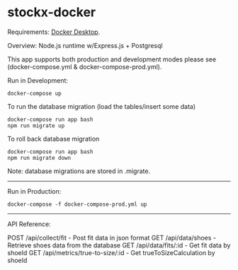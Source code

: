 # stockx-docker

Requirements:
[Docker Desktop](https://www.docker.com/products/docker-desktop/).

Overview: 
Node.js runtime w/Express.js + Postgresql

This app supports both production and development modes please see (docker-compose.yml & docker-compose-prod.yml).

Run in Development:
```
docker-compose up
```
To run the database migration (load the tables/insert some data)
```
docker-compose run app bash
npm run migrate up
```
To roll back database migration
```
docker-compose run app bash
npm run migrate down
```
Note: database migrations are stored in .migrate.

----------------------------------------------------

Run in Production:
```
docker-compose -f docker-compose-prod.yml up
```

----------------------------------------------------

API Reference:

POST  /api/collect/fit - Post fit data in json format 
GET   /api/data/shoes - Retrieve shoes data from the database
GET   /api/data/fits/:id - Get fit data by shoeId 
GET   /api/metrics/true-to-size/:id - Get trueToSizeCalculation by shoeId
